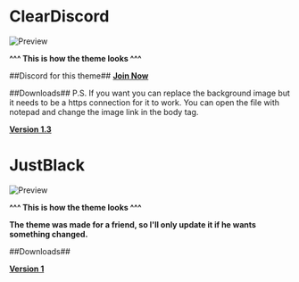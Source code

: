 # ClearDiscord

![Preview](https://i.gyazo.com/93d9b1362c33e5642f9f91c7cab9c80a.jpg)

**^^^ This is how the theme looks ^^^**

##Discord for this theme##
**[Join Now](https://discord.gg/0yE9HoBlpr8dRdhe)**

##Downloads##
P.S. If you want you can replace the background image but it needs to be a https connection for it to work.
You can open the file with notepad and change the image link in the body tag.

[**Version 1.3**](https://betterdiscord.net/ghdl?id=69)

# JustBlack

![Preview](https://i.gyazo.com/c072e77683b7fd3fb866cfcf11e462cf.png)

**^^^ This is how the theme looks ^^^**

**The theme was made for a friend, so I'll only update it if he wants something changed.**

##Downloads##

[**Version 1**](https://betterdiscord.net/ghdl?id=493)

